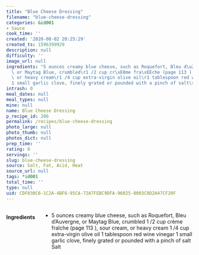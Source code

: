 ```yaml
---
title: "Blue Cheese Dressing"
filename: "blue-cheese-dressing"
categories: &id001
- Sauce
cook_time: ''
created: '2020-08-02 20:25:29'
created_ts: 1596399929
description: null
difficulty: ''
image_url: null
ingredients: "5 ounces creamy blue cheese, such as Roquefort, Bleu d\u2019Auvergne,\
  \ or Maytag Blue, crumbled\r1 /2 cup cr\xE8me fra\xEEche (page 113 ), sour cream,\
  \ or heavy cream\r1 /4 cup extra-virgin olive oil\r1 tablespoon red wine vinegar\r\
  1 small garlic clove, finely grated or pounded with a pinch of salt\rSalt"
intrash: 0
meal_dates: null
meal_types: null
mine: null
name: Blue Cheese Dressing
p_recipe_id: 286
permalink: /recipes/blue-cheese-dressing
photo_large: null
photo_thumb: null
photos_dict: null
prep_time: ''
rating: 0
servings: ''
slug: blue-cheese-dressing
source: Salt, Fat, Acid, Heat
source_url: null
tags: *id001
total_time: ''
type: null
uid: CDF030C6-1C2A-4BF6-95CA-72A7FEBC9DFA-96025-0003C0D2A47CF20F
---
```

<div class="large-8 medium-7 columns" id="writeup">	</div><!-- #writeup -->
</div><!-- #row-one -->
<div class="row" id="row-two">	<div class="medium-4 small-5 columns" id="ingredients"><h4>Ingredients</h4><div class="box box-ingredients content"><ul>
<li>5 ounces creamy blue cheese, such as Roquefort, Bleu d’Auvergne, or Maytag Blue, crumbled
1 /2 cup crème fraîche (page 113 ), sour cream, or heavy cream
1 /4 cup extra-virgin olive oil
1 tablespoon red wine vinegar
1 small garlic clove, finely grated or pounded with a pinch of salt
Salt</li>
</ul>
</div>	</div>	<div class="medium-6 small-7 columns" id="directions">	</div>